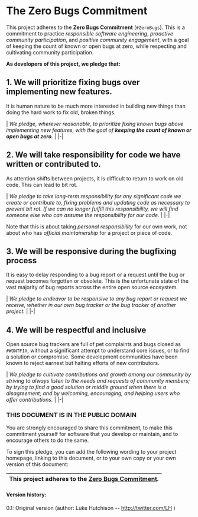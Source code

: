 
# The Zero Bugs Commitment

This project adheres to the **Zero Bugs Commitment** (`#ZeroBugs`).
This is a commitment to practice *responsible software engineering*,
*proactive community participation*, and *positive community engagement*,
with a goal of keeping the count of known or open bugs at zero, while
respecting and cultivating community participation.

**As developers of this project, we pledge that:**

## 1. We will prioritize fixing bugs over implementing new features.

It is human nature to be much more interested in building new things than doing
the hard work to fix old, broken things.

| *We pledge, wherever reasonable, to prioritize fixing known bugs above
implementing new features, with the goal of **keeping the count of known or open
bugs at zero**.* |
|-|


## 2. We will take responsibility for code we have written or contributed to.

As attention shifts between projects, it is difficult to return to work on old
code. This can lead to bit rot.

| *We pledge to take long-term responsibility for any significant code we create
or contribute to, fixing problems and updating code as necessary to prevent bit
rot. If we can no longer fulfill this responsibility, we will find someone else
who can assume the responsibility for our code.* |
|-| 

Note that this is about taking *personal responsibility* for our own work, not
about who has *official maintainership* for a project or piece of code.

## 3. We will be responsive during the bugfixing process

It is easy to delay responding to a bug report or a request until the bug or
request becomes forgotten or obsolete. This is the unfortunate state of the vast
majority of bug reports across the entire open source ecosystem. 

| *We pledge to endeavor to be responsive to any bug report or request we
receive, whether in our own bug tracker or the bug tracker of another
project.* | 
|-|

## 4. We will be respectful and inclusive

Open source bug trackers are full of pet complaints and bugs closed as
`#WONTFIX`, without a significant attempt to understand core issues,
or to find a solution or compromise. Some development communities have
been known to reject earnest but halting efforts of new contributors.

| *We pledge to cultivate contributions and growth among our community by
striving to always listen to the needs and requests of community members;
by trying to find a good solution or middle ground when there is a disagreement;
and by welcoming, encouraging, and helping users who offer contributions.* |
|-|


### THIS DOCUMENT IS IN THE PUBLIC DOMAIN

You are strongly encouraged to share this commitment, to make this commitment
yourself for software that you develop or maintain, and to encourage others to
do the same.

To sign this pledge, you can add the following wording to your project homepage,
linking to this document, or to your own copy or your own version of this
document:

| **This project adheres to the [Zero Bugs Commitment](https://github.com/classgraph/classgraph/blob/master/Zero-Bugs-Commitment.md).** |
|-|


#### Version history:

0.1: Original version (author: Luke Hutchison -- http://twitter.com/LH )

